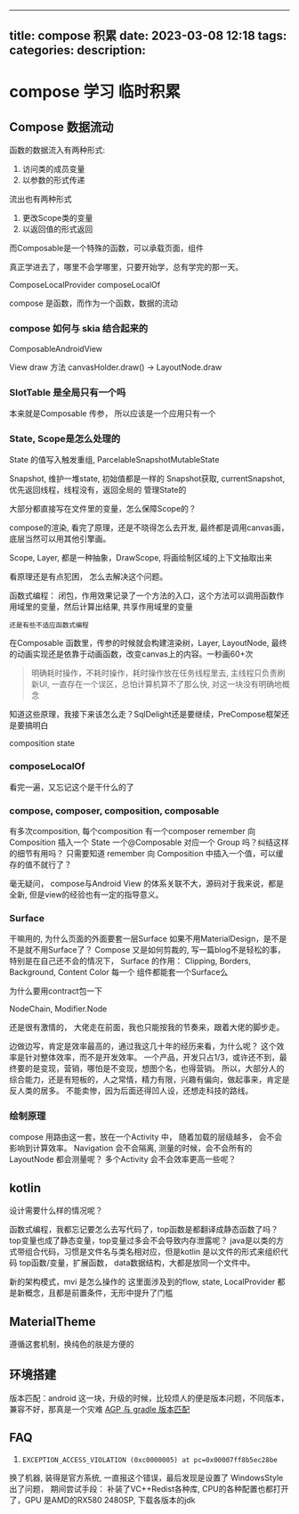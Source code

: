 
---
title: compose 积累
date: 2023-03-08 12:18
tags: 
categories: 
description: 
---

# compose 学习 临时积累

## Compose 数据流动

函数的数据流入有两种形式: 
1. 访问类的成员变量
2. 以参数的形式传递

流出也有两种形式
1. 更改Scope类的变量
2. 以返回值的形式返回

而Composable是一个特殊的函数，可以承载页面，组件

真正学进去了，哪里不会学哪里，只要开始学，总有学完的那一天。

ComposeLocalProvider
composeLocalOf

compose 是函数，而作为一个函数，数据的流动

### compose 如何与 skia 结合起来的

ComposableAndroidView

View draw 方法
	canvasHolder.draw() -> LayoutNode.draw

### SlotTable 是全局只有一个吗

本来就是Composable 传参， 所以应该是一个应用只有一个

### State, Scope是怎么处理的

State 的值写入触发重组, ParcelableSnapshotMutableState

Snapshot, 维护一堆state, 初始值都是一样的
Snapshot获取, currentSnapshot, 优先返回线程，线程没有，返回全局的
管理State的

大部分都直接写在文件里的变量，怎么保障Scope的？

compose的渲染, 看完了原理，还是不晓得怎么去开发, 最终都是调用canvas画，底层当然可以用其他引擎画。

Scope, Layer, 都是一种抽象，DrawScope, 将画绘制区域的上下文抽取出来

看原理还是有点犯困， 怎么去解决这个问题。

函数式编程： 
	闭包，作用效果记录了一个方法的入口，这个方法可以调用函数作用域里的变量，然后计算出结果, 共享作用域里的变量
	
	还是有些不适应函数式编程

在Composable 函数里，传参的时候就会构建渲染树，Layer, LayoutNode, 最终的动画实现还是依靠于动画函数，改变canvas上的内容。一秒画60+次

> 明确耗时操作，不耗时操作，耗时操作放在任务线程里去, 主线程只负责刷新UI, 一直存在一个误区，总怕计算机算不了那么快, 对这一块没有明确地概念

知道这些原理，我接下来该怎么走？SqlDelight还是要继续，PreCompose框架还是要搞明白

composition state

### composeLocalOf
看完一遍，又忘记这个是干什么的了

### compose, composer, composition, composable

有多次composition, 每个composition 有一个composer
remember 向 Composition 插入一个 State 
一个@Composable 对应一个 Group 吗？纠结这样的细节有用吗？ 只需要知道 remember 向 Composition 中插入一个值，可以缓存的值不就行了？

毫无疑问， compose与Android View 的体系关联不大，源码对于我来说，都是全新, 但是view的经验也有一定的指导意义。

### Surface
干嘛用的, 为什么页面的外面要套一层Surface
如果不用MaterialDesign，是不是不是就不用Surface了？
Compose 又是如何剪裁的, 写一篇blog不是轻松的事，特别是在自己还不会的情况下，
Surface 的作用：
Clipping, Borders, Background, Content Color
每一个 组件都能套一个Surface么

为什么要用contract包一下 

NodeChain, Modifier.Node

还是很有激情的， 大佬走在前面，我也只能按我的节奏来，跟着大佬的脚步走。

边做边写，肯定是效率最高的，通过我这几十年的经历来看，为什么呢？ 这个效率是针对整体效率，而不是开发效率。
一个产品，开发只占1/3，或许还不到，最终要的是变现，营销，哪怕是不变现，想图个名，也得营销。
所以，大部分人的综合能力，还是有短板的，人之常情，精力有限，兴趣有偏向，做起事来，肯定是反人类的居多。
不能卖惨，因为后面还得凹人设，还想走科技的路线。

### 绘制原理
compose 用路由这一套，放在一个Activity 中， 随着加载的层级越多， 会不会影响到计算效率。
Navigation 会不会隔离, 测量的时候，会不会所有的LayoutNode 都会测量呢？
多个Activity 会不会效率更高一些呢？

## kotlin

设计需要什么样的情况呢？

函数式编程，我都忘记要怎么去写代码了，top函数是都翻译成静态函数了吗？ top变量也成了静态变量，top变量过多会不会导致内存泄露呢？ 
java是以类的方式带组合代码，习惯是文件名与类名相对应，但是kotlin 是以文件的形式来组织代码
top函数/变量，扩展函数， data数据结构，大都是放同一个文件中。

新的架构模式，mvi 是怎么操作的
这里面涉及到的flow, state, LocalProvider 都是新概念，且都是前置条件，无形中提升了门槛

## MaterialTheme

遵循这套机制，换纯色的肤是方便的

## 环境搭建

版本匹配：android 这一块，升级的时候，比较烦人的便是版本问题，不同版本，兼容不好，那真是一个灾难
[AGP 与 gradle 版本匹配](https://developer.android.com/studio/releases/gradle-plugin?hl=zh-cn)

## FAQ

1. `EXCEPTION_ACCESS_VIOLATION (0xc0000005) at pc=0x00007ff8b5ec28be`

换了机器, 装得是官方系统, 一直报这个错误，最后发现是设置了 WindowsStyle 出了问题，
期间尝试手段： 补装了VC++Redist各种库, CPU的各种配置也都打开了，GPU 是AMD的RX580 2480SP, 下载各版本的jdk


